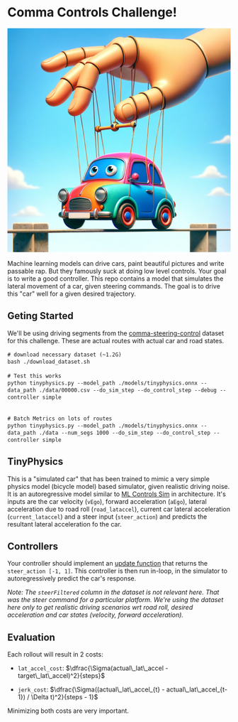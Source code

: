 # Comma Controls Challenge!
![Car](./imgs/car.jpg)

Machine learning models can drive cars, paint beautiful pictures and write passable rap. But they famously suck at doing low level controls. Your goal is to write a good controller. This repo contains a model that simulates the lateral movement of a car, given steering commands. The goal is to drive this "car" well for a given desired trajectory.


## Geting Started
We'll be using driving segments from the [comma-steering-control](https://github.com/commaai/comma-steering-control) dataset for this challenge. These are actual routes with actual car and road states.

```
# download necessary dataset (~1.2G)
bash ./download_dataset.sh

# Test this works
python tinyphysics.py --model_path ./models/tinyphysics.onnx --data_path ./data/00000.csv --do_sim_step --do_control_step --debug --controller simple


# Batch Metrics on lots of routes
python tinyphysics.py --model_path ./models/tinyphysics.onnx --data_path ./data --num_segs 1000 --do_sim_step --do_control_step --controller simple

```


## TinyPhysics
This is a "simulated car" that has been trained to mimic a very simple physics model (bicycle model) based simulator, given realistic driving noise. It is an autoregressive model similar to [ML Controls Sim](https://blog.comma.ai/096release/#ml-controls-sim) in architecture. It's inputs are the car velocity (`vEgo`), forward acceleration (`aEgo`), lateral acceleration due to road roll (`road_lataccel`), current car lateral acceleration (`current_lataccel`) and a steer input (`steer_action`) and predicts the resultant lateral acceleration fo the car.


## Controllers
Your controller should implement an [update function](https://github.com/commaai/controls_challenge/blob/1a25ee200f5466cb7dc1ab0bf6b7d0c67a2481db/controllers.py#L2) that returns the `steer_action [-1, 1]`. This controller is then run in-loop, in the simulator to autoregressively predict the car's response.

*Note: The `steerFiltered` column in the dataset is not relevant here. That was the steer command for a particular platform. We're using the dataset here only to get realistic driving scenarios wrt road roll, desired acceleration and car states (velocity, forward acceleration).*


## Evaluation
Each rollout will result in 2 costs:
- `lat_accel_cost`: $\dfrac{\Sigma(actual\_lat\_accel - target\_lat\_accel)^2}{steps}$

- `jerk_cost`: $\dfrac{\Sigma((actual\_lat\_accel_{t} - actual\_lat\_accel_{t-1}) / \Delta t)^2}{steps - 1}$


Minimizing both costs are very important.